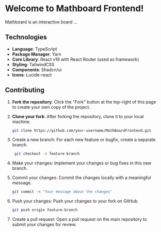 # Welcome to Mathboard Frontend!

Mathboard is an interactive board ...

## Technologies

- **Language**: TypeScript
- **Package Manager**: Yarn
- **Core Library**: React v19 with React Router (used as framework)
- **Styling**: TailwindCSS
- **Components**: Shadcn/ui
- **Icons**: Lucide-react

## Contributing

1. **Fork the repository**: Click the "Fork" button at the top-right of this page to create your own copy of the project.
2. **Clone your fork**: After forking the repository, clone it to your local machine.
   ```bash
   git clone https://github.com/your-username/MathBoardFrontend.git
   ```
3. Create a new branch: For each new feature or bugfix, create a separate branch.
   ```bash
    git checkout -b feature-branch
   ```
4. Make your changes: Implement your changes or bug fixes in this new branch.

5. Commit your changes: Commit the changes locally with a meaningful message.
   ```bash
   git commit -m "Your message about the changes"
   ```
6. Push your changes: Push your changes to your fork on GitHub.
   ```bash
   git push origin feature-branch
   ```
7. Create a pull request: Open a pull request on the main repository to submit your changes for review.
